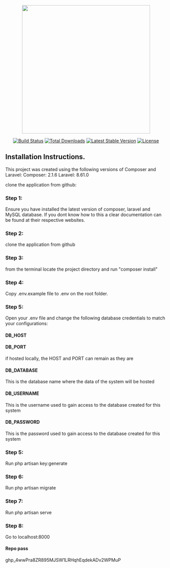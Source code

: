 <p align="center"><a href="https://laravel.com" target="_blank"><img src="https://raw.githubusercontent.com/laravel/art/master/logo-lockup/5%20SVG/2%20CMYK/1%20Full%20Color/laravel-logolockup-cmyk-red.svg" width="400"></a></p>

<p align="center">
<a href="https://travis-ci.org/laravel/framework"><img src="https://travis-ci.org/laravel/framework.svg" alt="Build Status"></a>
<a href="https://packagist.org/packages/laravel/framework"><img src="https://img.shields.io/packagist/dt/laravel/framework" alt="Total Downloads"></a>
<a href="https://packagist.org/packages/laravel/framework"><img src="https://img.shields.io/packagist/v/laravel/framework" alt="Latest Stable Version"></a>
<a href="https://packagist.org/packages/laravel/framework"><img src="https://img.shields.io/packagist/l/laravel/framework" alt="License"></a>
</p>

## Installation Instructions.
 
This project was created using the following versions of Composer and Laravel:
Composer: 2.1.6
Laravel: 8.61.0

clone the application from github:
### Step 1:
Ensure you have installed the latest version of composer, laravel and MySQL database. If you dont know how to this a clear documentation can be found at their respective websites.
### Step 2:
clone the application from github
### Step 3:
from the terminal locate the project directory and run "composer install"
### Step 4:
Copy .env.example file to .env on the root folder.
### Step 5:
Open your .env file and change the following database credentials to match your configurations:
#### DB_HOST
#### DB_PORT
if hosted locally, the HOST and PORT can remain as they are
#### DB_DATABASE
This is the database name where the data of the system will be hosted
#### DB_USERNAME
This is the username used to gain access to the database created for this system
#### DB_PASSWORD
This is the password used to gain access to the database created for this system

### Step 5:
Run php artisan key:generate
### Step 6:
Run php artisan migrate
### Step 7:
Run php artisan serve
### Step 8:
Go to localhost:8000

#### Repo pass
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

